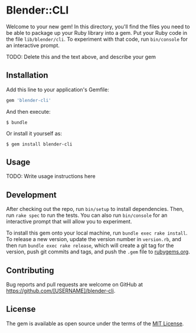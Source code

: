 # Blender::CLI

Welcome to your new gem! In this directory, you'll find the files you need to be able to package up your Ruby library into a gem. Put your Ruby code in the file `lib/blender/cli`. To experiment with that code, run `bin/console` for an interactive prompt.

TODO: Delete this and the text above, and describe your gem

## Installation

Add this line to your application's Gemfile:

```ruby
gem 'blender-cli'
```

And then execute:

    $ bundle

Or install it yourself as:

    $ gem install blender-cli

## Usage

TODO: Write usage instructions here

## Development

After checking out the repo, run `bin/setup` to install dependencies. Then, run `rake spec` to run the tests. You can also run `bin/console` for an interactive prompt that will allow you to experiment.

To install this gem onto your local machine, run `bundle exec rake install`. To release a new version, update the version number in `version.rb`, and then run `bundle exec rake release`, which will create a git tag for the version, push git commits and tags, and push the `.gem` file to [rubygems.org](https://rubygems.org).

## Contributing

Bug reports and pull requests are welcome on GitHub at https://github.com/[USERNAME]/blender-cli.


## License

The gem is available as open source under the terms of the [MIT License](http://opensource.org/licenses/MIT).

